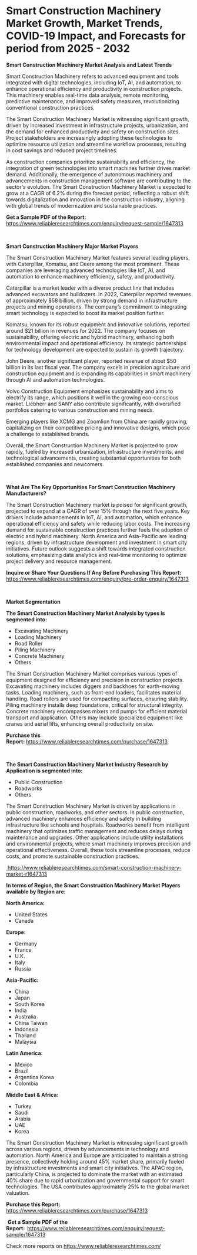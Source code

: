 <p><h1>Smart Construction Machinery Market Growth, Market Trends, COVID-19 Impact, and Forecasts for period from 2025 - 2032</h1></p><p><strong>Smart Construction Machinery Market Analysis and Latest Trends</strong></p>
<p><p>Smart Construction Machinery refers to advanced equipment and tools integrated with digital technologies, including IoT, AI, and automation, to enhance operational efficiency and productivity in construction projects. This machinery enables real-time data analysis, remote monitoring, predictive maintenance, and improved safety measures, revolutionizing conventional construction practices.</p><p>The Smart Construction Machinery Market is witnessing significant growth, driven by increased investment in infrastructure projects, urbanization, and the demand for enhanced productivity and safety on construction sites. Project stakeholders are increasingly adopting these technologies to optimize resource utilization and streamline workflow processes, resulting in cost savings and reduced project timelines. </p><p>As construction companies prioritize sustainability and efficiency, the integration of green technologies into smart machines further drives market demand. Additionally, the emergence of autonomous machinery and advancements in construction management software are contributing to the sector's evolution. The Smart Construction Machinery Market is expected to grow at a CAGR of 6.2% during the forecast period, reflecting a robust shift towards digitalization and innovation in the construction industry, aligning with global trends of modernization and sustainable practices.</p></p>
<p><strong>Get a Sample PDF of the Report:&nbsp;</strong> <a href="https://www.reliableresearchtimes.com/enquiry/request-sample/1647313?utm_campaign=3004&utm_medium=2&utm_source=Github&utm_content=ia&utm_term=29032025&utm_id=smart-construction-machinery">https://www.reliableresearchtimes.com/enquiry/request-sample/1647313</a></p>
<p>&nbsp;</p>
<p><strong>Smart Construction Machinery Major Market Players</strong></p>
<p><p>The Smart Construction Machinery Market features several leading players, with Caterpillar, Komatsu, and Deere among the most prominent. These companies are leveraging advanced technologies like IoT, AI, and automation to enhance machinery efficiency, safety, and productivity.</p><p>Caterpillar is a market leader with a diverse product line that includes advanced excavators and bulldozers. In 2022, Caterpillar reported revenues of approximately $58 billion, driven by strong demand in infrastructure projects and mining operations. The company’s commitment to integrating smart technology is expected to boost its market position further.</p><p>Komatsu, known for its robust equipment and innovative solutions, reported around $21 billion in revenues for 2022. The company focuses on sustainability, offering electric and hybrid machinery, enhancing both environmental impact and operational efficiency. Its strategic partnerships for technology development are expected to sustain its growth trajectory.</p><p>John Deere, another significant player, reported revenue of about $50 billion in its last fiscal year. The company excels in precision agriculture and construction equipment and is expanding its capabilities in smart machinery through AI and automation technologies. </p><p>Volvo Construction Equipment emphasizes sustainability and aims to electrify its range, which positions it well in the growing eco-conscious market. Liebherr and SANY also contribute significantly, with diversified portfolios catering to various construction and mining needs.</p><p>Emerging players like XCMG and Zoomlion from China are rapidly growing, capitalizing on their competitive pricing and innovative designs, which pose a challenge to established brands.</p><p>Overall, the Smart Construction Machinery Market is projected to grow rapidly, fueled by increased urbanization, infrastructure investments, and technological advancements, creating substantial opportunities for both established companies and newcomers.</p></p>
<p>&nbsp;</p>
<p><strong>What Are The Key Opportunities For Smart Construction Machinery Manufacturers?</strong></p>
<p><p>The Smart Construction Machinery market is poised for significant growth, projected to expand at a CAGR of over 15% through the next five years. Key drivers include advancements in IoT, AI, and automation, which enhance operational efficiency and safety while reducing labor costs. The increasing demand for sustainable construction practices further fuels the adoption of electric and hybrid machinery. North America and Asia-Pacific are leading regions, driven by infrastructure development and investment in smart city initiatives. Future outlook suggests a shift towards integrated construction solutions, emphasizing data analytics and real-time monitoring to optimize project delivery and resource management.</p></p>
<p><strong>Inquire or Share Your Questions If Any Before Purchasing This Report:</strong> <a href="https://www.reliableresearchtimes.com/enquiry/pre-order-enquiry/1647313?utm_campaign=3004&utm_medium=2&utm_source=Github&utm_content=ia&utm_term=29032025&utm_id=smart-construction-machinery">https://www.reliableresearchtimes.com/enquiry/pre-order-enquiry/1647313</a></p>
<p>&nbsp;</p>
<p><strong>Market Segmentation</strong></p>
<p><strong>The Smart Construction Machinery Market Analysis by types is segmented into:</strong></p>
<p><ul><li>Excavating Machinery</li><li>Loading Machinery</li><li>Road Roller</li><li>Piling Machinery</li><li>Concrete Machinery</li><li>Others</li></ul></p>
<p><p>The Smart Construction Machinery Market comprises various types of equipment designed for efficiency and precision in construction projects. Excavating machinery includes diggers and backhoes for earth-moving tasks. Loading machinery, such as front-end loaders, facilitates material handling. Road rollers are used for compacting surfaces, ensuring stability. Piling machinery installs deep foundations, critical for structural integrity. Concrete machinery encompasses mixers and pumps for efficient material transport and application. Others may include specialized equipment like cranes and aerial lifts, enhancing overall productivity on site.</p></p>
<p><strong>Purchase this Report:&nbsp;</strong><a href="https://www.reliableresearchtimes.com/purchase/1647313?utm_campaign=3004&utm_medium=2&utm_source=Github&utm_content=ia&utm_term=29032025&utm_id=smart-construction-machinery">https://www.reliableresearchtimes.com/purchase/1647313</a></p>
<p>&nbsp;</p>
<p><strong>The Smart Construction Machinery Market Industry Research by Application is segmented into:</strong></p>
<p><ul><li>Public Construction</li><li>Roadworks</li><li>Others</li></ul></p>
<p><p>The Smart Construction Machinery Market is driven by applications in public construction, roadworks, and other sectors. In public construction, advanced machinery enhances efficiency and safety in building infrastructure like schools and hospitals. Roadworks benefit from intelligent machinery that optimizes traffic management and reduces delays during maintenance and upgrades. Other applications include utility installations and environmental projects, where smart machinery improves precision and operational effectiveness. Overall, these tools streamline processes, reduce costs, and promote sustainable construction practices.</p></p>
<p><a href="https://www.reliableresearchtimes.com/smart-construction-machinery-market-r1647313?utm_campaign=3004&utm_medium=2&utm_source=Github&utm_content=ia&utm_term=29032025&utm_id=smart-construction-machinery">&nbsp;https://www.reliableresearchtimes.com/smart-construction-machinery-market-r1647313</a></p>
<p><strong>In terms of Region, the Smart Construction Machinery Market Players available by Region are:</strong></p>
<p>
    <p> <strong> North America: </strong>
        <ul>
            <li>United States</li>
            <li>Canada</li>
        </ul>
        </p> 
    <p> <strong> Europe: </strong>
        <ul>
            <li>Germany</li>
            <li>France</li>
            <li>U.K.</li>
            <li>Italy</li>
            <li>Russia</li>
        </ul>
        </p> 
    <p> <strong> Asia-Pacific: </strong>
        <ul>
            <li>China</li>
            <li>Japan</li>
            <li>South Korea</li>
            <li>India</li>
            <li>Australia</li>
            <li>China Taiwan</li>
            <li>Indonesia</li>
            <li>Thailand</li>
            <li>Malaysia</li>
        </ul>
        </p> 
    <p> <strong> Latin America: </strong>
        <ul>
            <li>Mexico</li>
            <li>Brazil</li>
            <li>Argentina Korea</li>
            <li>Colombia</li>
        </ul>
        </p> 
    <p> <strong> Middle East & Africa: </strong>
        <ul>
            <li>Turkey</li>
            <li>Saudi</li>
            <li>Arabia</li>
            <li>UAE</li>
            <li>Korea</li>
        </ul>
    </p>
    </p>
<p><p>The Smart Construction Machinery Market is witnessing significant growth across various regions, driven by advancements in technology and automation. North America and Europe are anticipated to maintain a strong presence, collectively holding around 45% market share, primarily fueled by infrastructure investments and smart city initiatives. The APAC region, particularly China, is projected to dominate the market with an estimated 40% share due to rapid urbanization and governmental support for smart technologies. The USA contributes approximately 25% to the global market valuation.</p></p>
<p><strong>Purchase this Report: </strong><a href="https://www.reliableresearchtimes.com/purchase/1647313?utm_campaign=3004&utm_medium=2&utm_source=Github&utm_content=ia&utm_term=29032025&utm_id=smart-construction-machinery">https://www.reliableresearchtimes.com/purchase/1647313</a></p>
<p>&nbsp;<strong>Get a Sample PDF of the Report:&nbsp;&nbsp;</strong><a href="https://www.reliableresearchtimes.com/enquiry/request-sample/1647313?utm_campaign=3004&utm_medium=2&utm_source=Github&utm_content=ia&utm_term=29032025&utm_id=smart-construction-machinery">https://www.reliableresearchtimes.com/enquiry/request-sample/1647313</a></p>
<p><strong></strong></p>
<p>Check more reports on <a href="https://www.reliableresearchtimes.com/?utm_campaign=3004&utm_medium=2&utm_source=Github&utm_content=ia&utm_term=29032025&utm_id=smart-construction-machinery">https://www.reliableresearchtimes.com/</a></p>